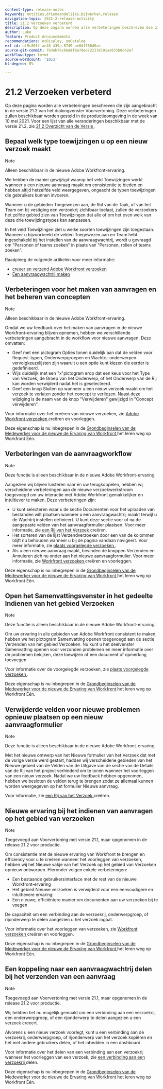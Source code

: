 ```yaml
---
content-type: release-notes
keywords: notities,driemaandelijks,bijwerken,release
navigation-topic: 2021-2-release-activity
title: 21.2 Verzoeken verbeterd
description: Op deze pagina worden alle verbeteringen beschreven die zijn aangebracht in de versie 21.2 van het dialoogvenster Voorvertoning. Deze verbeteringen zullen beschikbaar worden gesteld in de productieomgeving in de week van 10 mei 2021. Voor een lijst van alle veranderingen beschikbaar met versie 21.2, zie 21.2 Overzicht van de Versie.
author: Luke
feature: Product Announcements
recommendations: noDisplay, noCatalog
exl-id: af9c801f-ae40-439a-8749-ae8d178040ae
source-git-commit: 76deb76c66e8f8a7dea721378591ae035b8d42e7
workflow-type: tm+mt
source-wordcount: '1053'
ht-degree: 0%

---
```


# 21.2 Verzoeken verbeterd

Op deze pagina worden alle verbeteringen beschreven die zijn aangebracht in de versie 21.2 van het dialoogvenster Voorvertoning. Deze verbeteringen zullen beschikbaar worden gesteld in de productieomgeving in de week van 10 mei 2021. Voor een lijst van alle veranderingen beschikbaar met de versie 21.2, zie [ 21.2 Overzicht van de Versie ](../../../product-announcements/product-releases/21.2-release-activity/21-2-release-overview.md).

## Bepaal welk type toewijzingen u op een nieuw verzoek maakt

>[!NOTE]
>
>Alleen beschikbaar in de nieuwe Adobe Workfront-ervaring.

We hebben de manier gewijzigd waarop het veld Toewijzingen werkt wanneer u een nieuwe aanvraag maakt om consistentie te bieden en hebben altijd hetzelfde veld weergegeven, ongeacht de typen toewijzingen die gebruikers kunnen invoeren.

Wanneer u de gebieden Toegewezen aan, de Rol van de Taak, of van het Team om bij vestiging een verzoekrij zichtbaar toelaat, zullen de verzoekers het zelfde gebied zien van Toewijzingen dat alle of om het even welk van deze drie toewijzingstypes kan aanpassen.

In het veld Toewijzingen ziet u welke soorten toewijzingen zijn toegestaan. Wanneer u bijvoorbeeld de velden Toegewezen aan en Team hebt ingeschakeld bij het instellen van de aanvraagwachtrij, wordt u gevraagd om &quot;Personen of teams zoeken&quot; in plaats van &quot;Personen, rollen of teams zoeken&quot;.

Raadpleeg de volgende artikelen voor meer informatie:

* [ creeer en verzend Adobe Workfront verzoeken ](/help/quicksilver/manage-work/requests/create-requests/create-submit-requests.md)
* [Een aanvraagwachtrij maken](../../../manage-work/requests/create-and-manage-request-queues/create-request-queue.md)

## Verbeteringen voor het maken van aanvragen en het beheren van concepten

>[!NOTE]
>
>Alleen beschikbaar in de nieuwe Adobe Workfront-ervaring.

Omdat we uw feedback over het maken van aanvragen in de nieuwe Workfront-ervaring blijven opnemen, hebben we verschillende verbeteringen aangebracht in de workflow voor nieuwe aanvragen. Deze omvatten:

* Geef met een pictogram Opties tonen duidelijk aan dat de velden voor Request-typen, Onderwerpgroepen en Wachtrij-onderwerpen vervolgkeuzelijsten zijn waaruit u een optie kunt kiezen die eerder is gedefinieerd.
* Wijs duidelijk met een &quot;x&quot;pictogram erop dat een keus voor het Type van Verzoek, de Groep van het Onderwerp, of het Onderwerp van de Rij kan worden verwijderd nadat het is geselecteerd.
* Geef een knop Sluiten op wanneer u een nieuw verzoek maakt om het verzoek te verlaten zonder het concept te verliezen. Naast deze wijziging is de naam van de knop &quot;Verwijderen&quot; gewijzigd in &quot;Concept verwijderen&quot;.

Voor informatie over het creëren van nieuwe verzoeken, zie [ Adobe Workfront verzoeken ](/help/quicksilver/manage-work/requests/create-requests/create-submit-requests.md) creëren en voorleggen.

Deze eigenschap is nu inbegrepen in de [ Grondbeginselen van de Medewerker voor de nieuwe de Ervaring van Workfront ](https://one.workfront.com/s/learningpath1/collaborator-fundamentals-for-the-new-workfront-experience-MCY5AMOQQTGFDVZB4ODS6TXCYE2A) het leren weg op Workfront Één.

## Verbeteringen van de aanvraagworkflow

>[!NOTE]
>
>Deze functie is alleen beschikbaar in de nieuwe Adobe Workfront-ervaring

Aangezien wij blijven luisteren naar en uw terugkoppelen, hebben wij verscheidene verbeteringen aan de nieuwe verzoekwerkstroom toegevoegd om uw interactie met Adobe Workfront gemakkelijker en intuïtiever te maken. Deze verbeteringen zijn:

* U kunt selecteren waar u de sectie Documenten voor het uploaden van bestanden wilt plaatsen wanneer u een aanvraagwachtrij maakt terwijl u de Wachtrij instellen definieert. U kunt deze sectie voor of na de aangepaste velden van het aanvraagformulier plaatsen. Voor meer informatie, zie [ een Rij van het Verzoek ](../../../manage-work/requests/create-and-manage-request-queues/create-request-queue.md) creëren.
* Het sorteren van de lijst Verzendverzoeken door een van de kolommen blijft nu behouden wanneer u bij de pagina vandaan navigeert. Voor meer informatie, zie [ plaats voorgelegde verzoeken ](../../../manage-work/requests/create-requests/locate-submitted-requests.md).
* Als u een nieuwe aanvraag maakt, bevinden de knoppen Verzenden en Annuleren zich nu onder aan het nieuwe aanvraagformulier. Voor meer informatie, zie [ Workfront verzoeken ](/help/quicksilver/manage-work/requests/create-requests/create-submit-requests.md) creëren en voorleggen.

Deze eigenschap is nu inbegrepen in de [ Grondbeginselen van de Medewerker voor de nieuwe de Ervaring van Workfront ](https://one.workfront.com/s/learningpath1/collaborator-fundamentals-for-the-new-workfront-experience-MCY5AMOQQTGFDVZB4ODS6TXCYE2A) het leren weg op Workfront Één.

## Open het Samenvattingsvenster in het gedeelte Indienen van het gebied Verzoeken

>[!NOTE]
>
>Deze functie is alleen beschikbaar in de nieuwe Adobe Workfront-ervaring.

Om uw ervaring in alle gebieden van Adobe Workfront consistent te maken, hebben we het pictogram Samenvatting openen toegevoegd aan de sectie Verzenden van het gebied Verzoeken. Nu kunt u het deelvenster Samenvatting openen voor verzonden problemen en meer informatie over de problemen bekijken, deze toewijzen of een document of opmerking toevoegen.

Voor informatie over de voorgelegde verzoeken, zie [ plaats voorgelegde verzoeken ](../../../manage-work/requests/create-requests/locate-submitted-requests.md).

Deze eigenschap is nu inbegrepen in de [ Grondbeginselen van de Medewerker voor de nieuwe de Ervaring van Workfront ](https://one.workfront.com/s/learningpath1/collaborator-fundamentals-for-the-new-workfront-experience-MCY5AMOQQTGFDVZB4ODS6TXCYE2A) het leren weg op Workfront Één.

## Verwijderde velden voor nieuwe problemen opnieuw plaatsen op een nieuw aanvraagformulier

>[!NOTE]
>
>Deze functie is alleen beschikbaar in de nieuwe Adobe Workfront-ervaring.

Met het nieuwe ontwerp van het Nieuwe formulier van het Verzoek dat met de vorige versie werd gestart, hadden wij verscheidene gebieden van het Nieuwe gebied van de Velden van de Uitgave van de sectie van de Details van de Rij van het project verhinderd om te tonen wanneer het voorleggen van een nieuw verzoek. Nadat we uw feedback hebben opgenomen, hebben we besloten de velden terug te brengen zodat ze allemaal kunnen worden weergegeven op het formulier Nieuwe aanvraag.

Voor informatie, zie [ een Rij van het Verzoek ](../../../manage-work/requests/create-and-manage-request-queues/create-request-queue.md) creëren.

## Nieuwe ervaring bij het indienen van aanvragen op het gebied van verzoeken

>[!NOTE]
>
>Toegevoegd aan Voorvertoning met versie 21.1, maar opgenomen in de release 21.2 voor productie.

Om consistentie met de nieuwe ervaring van Workfront te brengen en efficiency voor u te creëren wanneer het voorleggen van verzoeken, hebben wij het Nieuwe vakje van het Verzoek op het gebied van Verzoeken opnieuw ontworpen. Hieronder volgen enkele verbeteringen:

* Een bestaande gebruikersinterface met de rest van de nieuwe Workfront-ervaring
* Het gebied Nieuwe verzoeken is verwijderd voor een eenvoudigere en intuïtievere ervaring
* Een nieuwe, efficiëntere manier om documenten aan uw verzoeken bij te voegen

De capaciteit om een verbinding aan de verzoekrij, onderwerpgroep, of rijonderwerp te delen aangezien u het verzoek ingaat.

Voor informatie over het voorleggen van verzoeken, zie [ Workfront verzoeken ](/help/quicksilver/manage-work/requests/create-requests/create-submit-requests.md) creëren en voorleggen.

Deze eigenschap is nu inbegrepen in de [ Grondbeginselen van de Medewerker voor de nieuwe de Ervaring van Workfront ](https://one.workfront.com/s/learningpath1/collaborator-fundamentals-for-the-new-workfront-experience-MCY5AMOQQTGFDVZB4ODS6TXCYE2A) het leren weg op Workfront Één.

## Een koppeling naar een aanvraagwachtrij delen bij het verzenden van een aanvraag

>[!NOTE]
>
>Toegevoegd aan Voorvertoning met versie 21.1, maar opgenomen in de release 21.2 voor productie.

Wij hebben het nu mogelijk gemaakt om een verbinding aan een verzoekrij, een onderwerpgroep, of een rijonderwerp te delen aangezien u een verzoek creeert.

Alvorens u een nieuw verzoek voorlegt, kunt u een verbinding aan de verzoekrij, onderwerpgroep, of rijonderwerp van het verzoek kopiëren en het met andere gebruikers delen, of het inbedden in een dashboard.

Voor informatie over het delen van een verbinding aan een verzoekrij wanneer het voorleggen van een verzoek, zie [ een verbinding aan een verzoekrij ](../../../manage-work/requests/create-requests/share-link-to-request-queue.md) delen.

Deze eigenschap is nu inbegrepen in de [ Grondbeginselen van de Medewerker voor de nieuwe de Ervaring van Workfront ](https://one.workfront.com/s/learningpath1/collaborator-fundamentals-for-the-new-workfront-experience-MCY5AMOQQTGFDVZB4ODS6TXCYE2A) het leren weg op Workfront Één.
